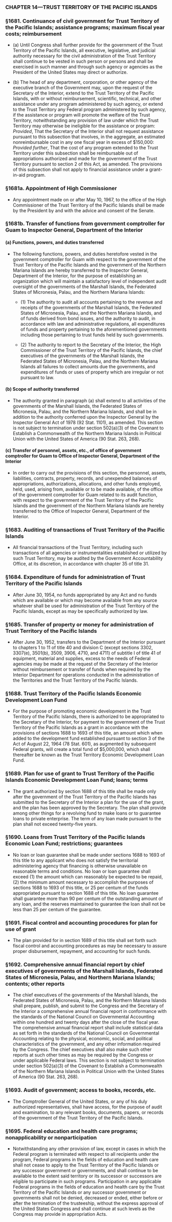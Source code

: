 ### **CHAPTER 14—TRUST TERRITORY OF THE PACIFIC ISLANDS**

### §1681. Continuance of civil government for Trust Territory of the Pacific Islands; assistance programs; maximum fiscal year costs; reimbursement
* (a) Until Congress shall further provide for the government of the Trust Territory of the Pacific Islands, all executive, legislative, and judicial authority necessary for the civil administration of the Trust Territory shall continue to be vested in such person or persons and shall be exercised in such manner and through such agency or agencies as the President of the United States may direct or authorize.

* (b) The head of any department, corporation, or other agency of the executive branch of the Government may, upon the request of the Secretary of the Interior, extend to the Trust Territory of the Pacific Islands, with or without reimbursement, scientific, technical, and other assistance under any program administered by such agency, or extend to the Trust Territory any Federal program administered by such agency, if the assistance or program will promote the welfare of the Trust Territory, notwithstanding any provision of law under which the Trust Territory may otherwise be ineligible for the assistance or program: _Provided_, That the Secretary of the Interior shall not request assistance pursuant to this subsection that involves, in the aggregate, an estimated nonreimbursable cost in any one fiscal year in excess of $150,000: _Provided further_, That the cost of any program extended to the Trust Territory under this subsection shall be reimbursable out of appropriations authorized and made for the government of the Trust Territory pursuant to section 2 of this Act, as amended. The provisions of this subsection shall not apply to financial assistance under a grant-in-aid program.

### §1681a. Appointment of High Commissioner
* Any appointment made on or after May 10, 1967, to the office of the High Commissioner of the Trust Territory of the Pacific Islands shall be made by the President by and with the advice and consent of the Senate.

### §1681b. Transfer of functions from government comptroller for Guam to Inspector General, Department of the Interior
#### (a) Functions, powers, and duties transferred
* The following functions, powers, and duties heretofore vested in the government comptroller for Guam with respect to the government of the Trust Territory of the Pacific Islands and the government of the Northern Mariana Islands are hereby transferred to the Inspector General, Department of the Interior, for the purpose of establishing an organization which will maintain a satisfactory level of independent audit oversight of the governments of the Marshall Islands, the Federated States of Micronesia, Palau, and the Northern Mariana Islands:

  * (1) The authority to audit all accounts pertaining to the revenue and receipts of the governments of the Marshall Islands, the Federated States of Micronesia, Palau, and the Northern Mariana Islands, and of funds derived from bond issues, and the authority to audit, in accordance with law and administrative regulations, all expenditures of funds and property pertaining to the aforementioned governments including those pertaining to trust funds held by such governments.

  * (2) The authority to report to the Secretary of the Interior, the High Commissioner of the Trust Territory of the Pacific Islands, the chief executives of the governments of the Marshall Islands, the Federated States of Micronesia, Palau, and the Northern Mariana Islands all failures to collect amounts due the governments, and expenditures of funds or uses of property which are irregular or not pursuant to law.

#### (b) Scope of authority transferred
* The authority granted in paragraph (a) shall extend to all activities of the governments of the Marshall Islands, the Federated States of Micronesia, Palau, and the Northern Mariana Islands, and shall be in addition to the authority conferred upon the Inspector General by the Inspector General Act of 1978 (92 Stat. 1101), as amended. This section is not subject to termination under section 502(a)(3) of the Covenant to Establish a Commonwealth of the Northern Mariana Islands in Political Union with the United States of America (90 Stat. 263, 268).

#### (c) Transfer of personnel, assets, etc., of office of government comptroller for Guam to Office of Inspector General, Department of the Interior
* In order to carry out the provisions of this section, the personnel, assets, liabilities, contracts, property, records, and unexpended balances of appropriations, authorizations, allocations, and other funds employed, held, used, arising from, available or to be made available, of the office of the government comptroller for Guam related to its audit function, with respect to the government of the Trust Territory of the Pacific Islands and the government of the Northern Mariana Islands are hereby transferred to the Office of Inspector General, Department of the Interior.

### §1683. Auditing of transactions of Trust Territory of the Pacific Islands
* All financial transactions of the Trust Territory, including such transactions of all agencies or instrumentalities established or utilized by such Trust Territory, may be audited by the Government Accountability Office, at its discretion, in accordance with chapter 35 of title 31.

### §1684. Expenditure of funds for administration of Trust Territory of the Pacific Islands
* After June 30, 1954, no funds appropriated by any Act and no funds which are available or which may become available from any source whatever shall be used for administration of the Trust Territory of the Pacific Islands, except as may be specifically authorized by law.

### §1685. Transfer of property or money for administration of Trust Territory of the Pacific Islands
* After June 30, 1952, transfers to the Department of the Interior pursuant to chapters 1 to 11 of title 40 and division C (except sections 3302, 3307(e), 3501(b), 3509, 3906, 4710, and 4711) of subtitle I of title 41 of equipment, material and supplies, excess to the needs of Federal agencies may be made at the request of the Secretary of the Interior without reimbursement or transfer of funds when required by the Interior Department for operations conducted in the administration of the Territories and the Trust Territory of the Pacific Islands.

### §1688. Trust Territory of the Pacific Islands Economic Development Loan Fund
* For the purpose of promoting economic development in the Trust Territory of the Pacific Islands, there is authorized to be appropriated to the Secretary of the Interior, for payment to the government of the Trust Territory of the Pacific Islands as a grant in accordance with the provisions of sections 1688 to 1693 of this title, an amount which when added to the development fund established pursuant to section 3 of the Act of August 22, 1964 (78 Stat. 601), as augmented by subsequent Federal grants, will create a total fund of $5,000,000, which shall thereafter be known as the Trust Territory Economic Development Loan Fund.

### §1689. Plan for use of grant to Trust Territory of the Pacific Islands Economic Development Loan Fund; loans; terms
* The grant authorized by section 1688 of this title shall be made only after the government of the Trust Territory of the Pacific Islands has submitted to the Secretary of the Interior a plan for the use of the grant, and the plan has been approved by the Secretary. The plan shall provide among other things for a revolving fund to make loans or to guarantee loans to private enterprise. The term of any loan made pursuant to the plan shall not exceed twenty-five years.

### §1690. Loans from Trust Territory of the Pacific Islands Economic Loan Fund; restrictions; guarantees
* No loan or loan guarantee shall be made under sections 1688 to 1693 of this title to any applicant who does not satisfy the territorial administering agency that financing is otherwise unavailable on reasonable terms and conditions. No loan or loan guarantee shall exceed (1) the amount which can reasonably be expected to be repaid, (2) the minimum amount necessary to accomplish the purposes of sections 1688 to 1693 of this title, or 25 per centum of the funds appropriated pursuant to section 1688 of this title. No loan guarantee shall guarantee more than 90 per centum of the outstanding amount of any loan, and the reserves maintained to guarantee the loan shall not be less than 25 per centum of the guarantee.

### §1691. Fiscal control and accounting procedures for plan for use of grant
* The plan provided for in section 1689 of this title shall set forth such fiscal control and accounting procedures as may be necessary to assure proper disbursement, repayment, and accounting for such funds.

### §1692. Comprehensive annual financial report by chief executives of governments of the Marshall Islands, Federated States of Micronesia, Palau, and Northern Mariana Islands; contents; other reports
* The chief executives of the governments of the Marshall Islands, the Federated States of Micronesia, Palau, and the Northern Mariana Islands shall prepare, publish, and submit to the Congress and the Secretary of the Interior a comprehensive annual financial report in conformance with the standards of the National Council on Governmental Accounting within one hundred and twenty days after the close of the fiscal year. The comprehensive annual financial report shall include statistical data as set forth in the standards of the National Council on Governmental Accounting relating to the physical, economic, social, and political characteristics of the government, and any other information required by the Congress. The chief executives shall also make such other reports at such other times as may be required by the Congress or under applicable Federal laws. This section is not subject to termination under section 502(a)(3) of the Covenant to Establish a Commonwealth of the Northern Mariana Islands in Political Union with the United States of America (90 Stat. 263, 268).

### §1693. Audit of government; access to books, records, etc.
* The Comptroller General of the United States, or any of his duly authorized representatives, shall have access, for the purpose of audit and examination, to any relevant books, documents, papers, or records of the government of the Trust Territory of the Pacific Islands.

### §1695. Federal education and health care programs; nonapplicability or nonparticipation
* Notwithstanding any other provision of law, except in cases in which the Federal program is terminated with respect to all recipients under the program, Federal programs in the fields of education and health care shall not cease to apply to the Trust Territory of the Pacific Islands or any successor government or governments, and shall continue to be available to the extent said territory or its successor or successors are eligible to participate in such programs. Participation in any applicable Federal programs in the fields of education and health care by the Trust Territory of the Pacific Islands or any successor government or governments shall not be denied, decreased or ended, either before or after the termination of the trusteeship, without the express approval of the United States Congress and shall continue at such levels as the Congress may provide in appropriation Acts.
